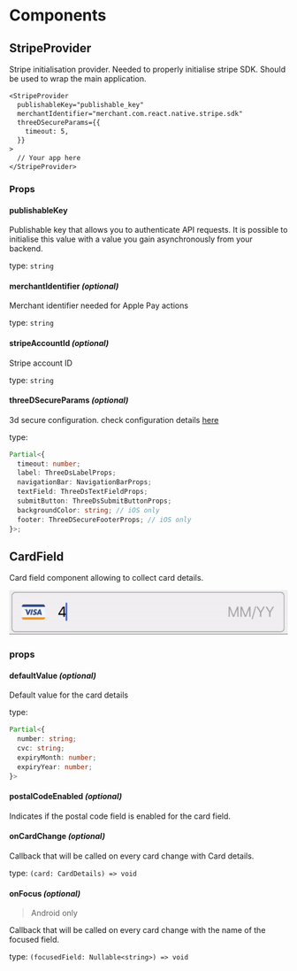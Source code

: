 # Components

## StripeProvider

Stripe initialisation provider. Needed to properly initialise stripe SDK. Should be used to wrap the main application.

```tsx
<StripeProvider
  publishableKey="publishable_key"
  merchantIdentifier="merchant.com.react.native.stripe.sdk"
  threeDSecureParams={{
    timeout: 5,
  }}
>
  // Your app here
</StripeProvider>
```

### Props

#### publishableKey

Publishable key that allows you to authenticate API requests. It is possible to initialise this value with a value you gain asynchronously from your backend.

type: `string`

#### merchantIdentifier _(optional)_

Merchant identifier needed for Apple Pay actions

type: `string`

#### stripeAccountId _(optional)_

Stripe account ID

type: `string`

#### threeDSecureParams _(optional)_

3d secure configuration.
check configuration details [here](../3d-secure.md)

type:

```ts
Partial<{
  timeout: number;
  label: ThreeDsLabelProps;
  navigationBar: NavigationBarProps;
  textField: ThreeDsTextFieldProps;
  submitButton: ThreeDsSubmitButtonProps;
  backgroundColor: string; // iOS only
  footer: ThreeDSecureFooterProps; // iOS only
}>;
```

## CardField

Card field component allowing to collect card details.

![CardField component](../assets/card-field-example.gif 'CardField component')

### props

#### defaultValue _(optional)_

Default value for the card details

type:

```ts
Partial<{
  number: string;
  cvc: string;
  expiryMonth: number;
  expiryYear: number;
}>
```

#### postalCodeEnabled _(optional)_

Indicates if the postal code field is enabled for the card field.

#### onCardChange _(optional)_

Callback that will be called on every card change with Card details.

type: `(card: CardDetails) => void`

#### onFocus _(optional)_

> Android only

Callback that will be called on every card change with the name of the focused field.

type: `(focusedField: Nullable<string>) => void`

